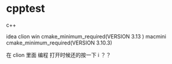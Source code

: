 # cpptest
c++

idea clion
win cmake_minimum_required(VERSION 3.13 )
macmini cmake_minimum_required(VERSION 3.10.3)

在 clion 里面 编程 打开时候还的按一下 i ？？